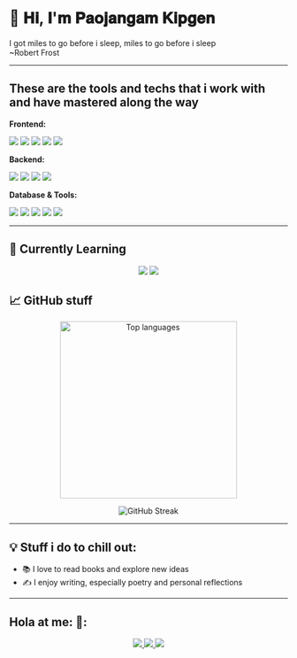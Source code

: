 # 👋 𝐇𝐢, 𝐈'𝐦 𝐏𝐚𝐨𝐣𝐚𝐧𝐠𝐚𝐦 𝐊𝐢𝐩𝐠𝐞𝐧
I got miles to go before i sleep, miles to go before i sleep  
~Robert Frost

---


## These are the tools and techs that i work with and have mastered along the way
**Frontend:**  
<p align="left">
  <img src="https://img.shields.io/badge/React-20232A?style=for-the-badge&logo=react&logoColor=61DAFB" />
  <img src="https://img.shields.io/badge/Tailwind-CB3837?style=for-the-badge&logo=tailwind-css&logoColor=white" />
  <img src="https://img.shields.io/badge/HTML5-E34F26?style=for-the-badge&logo=html5&logoColor=white" />
  <img src="https://img.shields.io/badge/CSS3-1572B6?style=for-the-badge&logo=css3&logoColor=white" />
  <img src="https://img.shields.io/badge/JavaScript-F7DF1E?style=for-the-badge&logo=javascript&logoColor=black" />
</p>

**Backend:**  
<p align="left">
  <img src="https://img.shields.io/badge/Node.js-339933?style=for-the-badge&logo=node.js&logoColor=white" />
  <img src="https://img.shields.io/badge/Express-000000?style=for-the-badge&logo=express&logoColor=white" />
  <img src="https://img.shields.io/badge/C++-00599C?style=for-the-badge&logo=c%2B%2B&logoColor=white" />
  <img src="https://img.shields.io/badge/Java-007396?style=for-the-badge&logo=java&logoColor=white" />
</p>

**Database & Tools:**  
<p align="left">
  <img src="https://img.shields.io/badge/MongoDB-47A248?style=for-the-badge&logo=mongodb&logoColor=white" />
  <img src="https://img.shields.io/badge/SQL-00758F?style=for-the-badge&logo=mysql&logoColor=white" />
  <img src="https://img.shields.io/badge/PostgreSQL-4169E1?style=for-the-badge&logo=postgresql&logoColor=white" />
  <img src="https://img.shields.io/badge/Git-F05032?style=for-the-badge&logo=git&logoColor=white" />
  <img src="https://img.shields.io/badge/VS_Code-007ACC?style=for-the-badge&logo=visual-studio-code&logoColor=white" />
</p>

---

## 🌱 Currently Learning

<p align="center">
  <img src="https://img.shields.io/badge/Linux-FCC624?style=for-the-badge&logo=linux&logoColor=black" /> 
  <img src="https://img.shields.io/badge/Cloud_Computing-00ADEF?style=for-the-badge&logo=amazonaws&logoColor=white" />
</p>




## 📈 GitHub stuff

<p align="center">

  <!-- Top Languages -->
  <img alt="Top languages" src="https://github-readme-stats.vercel.app/api/top-langs/?username=Paojangam&layout=compact&theme=tokyonight" width="320" />
</p>


<p align="center">
  <img alt="GitHub Streak" src="https://git-hub-streak-stats.vercel.app/?user=Paojangam&theme=react&hide_border=false" />
</p>



---

## 💡 Stuff i do to chill out:

- 📚 I love to read books and explore new ideas  
- ✍️ I enjoy writing, especially poetry and personal reflections

---

## Hola at me: 🤙:

<p align="center">
  <a href="https://www.linkedin.com/in/paojangam-namcha-kipgen-594557240/">
    <img src="https://img.shields.io/badge/LinkedIn-blue?style=for-the-badge&logo=linkedin&logoColor=white" />
  </a>  
  <a href="https://leetcode.com/u/paojangam/">
    <img src="https://img.shields.io/badge/LeetCode-orange?style=for-the-badge&logo=leetcode&logoColor=white" />
  </a>  
  <img src="https://img.shields.io/badge/Email-paojangam1234@gmail.com-red?style=for-the-badge&logo=gmail&logoColor=white" /> 
</p>
